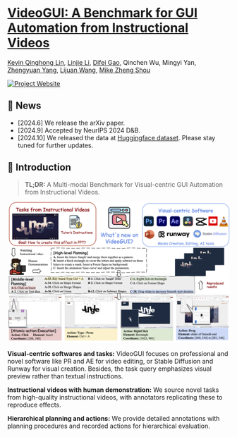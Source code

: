 # [VideoGUI: A Benchmark for GUI Automation from Instructional Videos](https://showlab.github.io/videogui/)
[Kevin Qinghong Lin](https://qinghonglin.github.io/), [Linjie Li](https://scholar.google.com/citations?user=WR875gYAAAAJ&hl=en), [Difei Gao](https://scholar.google.com/citations?user=No9OsocAAAAJ&hl=en), Qinchen Wu,
Mingyi Yan, [Zhengyuan Yang](https://zyang-ur.github.io/), [Lijuan Wang](https://www.microsoft.com/en-us/research/people/lijuanw/), [Mike Zheng Shou](https://sites.google.com/view/showlab)

[![Project Website](https://img.shields.io/badge/Project-Website-blue)](https://showlab.github.io/videogui/)


## 📢 News
- [2024.6] We release the arXiv paper.
- [2024.9] Accepted by NeurIPS 2024 D&B.
- [2024.10] We released the data at [Huggingface dataset](https://huggingface.co/VideoGUI). Please stay tuned for further updates.

## 📖 Introduction
> **TL;DR:** A Multi-modal Benchmark for Visual-centric GUI Automation from Instructional Videos.

![overview](./assets/teaser.png)

**Visual-centric softwares and tasks:** VideoGUI focuses on professional and novel software like PR and AE for video editing, or Stable Diffusion and Runway for visual creation. Besides, the task query emphasizes visual preview rather than textual instructions.

**Instructional videos with human demonstration:** We source novel tasks from high-quality instructional videos, with annotators replicating these to reproduce effects.

**Hierarchical planning and actions:** We provide detailed annotations with planning procedures and recorded actions for hierarchical evaluation.
